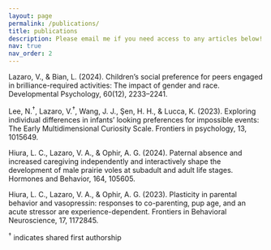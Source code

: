 ```yaml
---
layout: page
permalink: /publications/
title: publications
description: Please email me if you need access to any articles below!
nav: true
nav_order: 2
---
```


Lazaro, V., & Bian, L. (2024). Children’s social preference for peers engaged in brilliance-required activities: The impact of gender and race. Developmental Psychology, 60(12), 2233–2241. 

Lee, N.<sup>†</sup>, Lazaro, V.<sup>†</sup>, Wang, J. J., Şen, H. H., & Lucca, K. (2023). Exploring individual differences in infants’ looking preferences for impossible events: The Early Multidimensional Curiosity Scale. Frontiers in psychology, 13, 1015649.

Hiura, L. C., Lazaro, V. A., & Ophir, A. G. (2024). Paternal absence and increased caregiving independently and interactively shape the development of male prairie voles at subadult and adult life stages. Hormones and Behavior, 164, 105605.

Hiura, L. C., Lazaro, V. A., & Ophir, A. G. (2023). Plasticity in parental behavior and vasopressin: responses to co-parenting, pup age, and an acute stressor are experience-dependent. Frontiers in Behavioral Neuroscience, 17, 1172845.


<sup>†</sup> indicates shared first authorship

